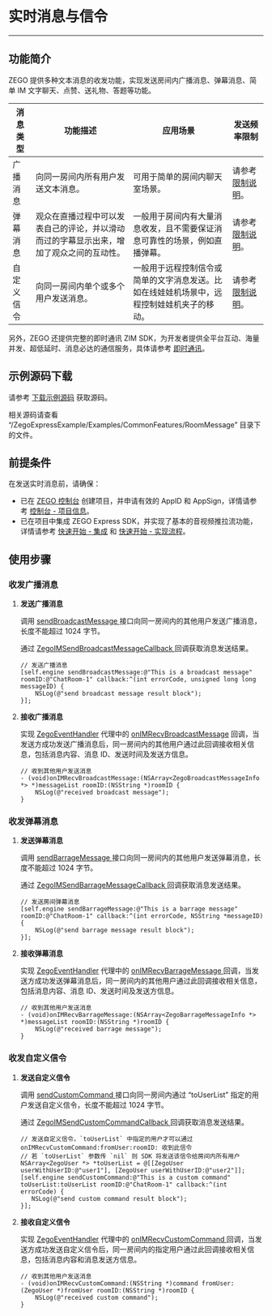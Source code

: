 # 实时消息与信令
- - -

## 功能简介


ZEGO 提供多种文本消息的收发功能，实现发送房间内广播消息、弹幕消息、简单 IM 文字聊天、点赞、送礼物、答题等功能。


| 消息类型 | 功能描述 | 应用场景 | 发送频率限制 |
|-------|--------|--------|--------|
| 广播消息 | 向同一房间内所有用户发送文本消息。 | 可用于简单的房间内聊天室场景。 | 请参考 [限制说明](https://doc-zh.zego.im/article/7583)。 |
| 弹幕消息 | 观众在直播过程中可以发表自己的评论，并以滑动而过的字幕显示出来，增加了观众之间的互动性。 | 一般用于房间内有大量消息收发，且不需要保证消息可靠性的场景，例如直播弹幕。 | 请参考 [限制说明](https://doc-zh.zego.im/article/7583)。|
| 自定义信令 | 向同一房间内单个或多个用户发送消息。 | 一般用于远程控制信令或简单的文字消息发送。比如在线娃娃机场景中，远程控制娃娃机夹子的移动。 | 请参考 [限制说明](https://doc-zh.zego.im/article/7583)。

另外，ZEGO 还提供完整的即时通讯 ZIM SDK，为开发者提供全平台互动、海量并发、超低延时、消息必达的通信服务，具体请参考 [即时通讯](https://doc-zh.zego.im/article/11912)。


## 示例源码下载

请参考 [下载示例源码](https://doc-zh.zego.im/article/21224) 获取源码。

相关源码请查看 “/ZegoExpressExample/Examples/CommonFeatures/RoomMessage” 目录下的文件。

## 前提条件

在发送实时消息前，请确保：

- 已在 [ZEGO 控制台](https://console.zego.im) 创建项目，并申请有效的 AppID 和 AppSign，详情请参考 [控制台 - 项目信息](/console/project-info)。
- 已在项目中集成 ZEGO Express SDK，并实现了基本的音视频推拉流功能，详情请参考 [快速开始 - 集成](https://doc-zh.zego.im/article/21225) 和 [快速开始 - 实现流程](https://doc-zh.zego.im/article/21272)。


## 使用步骤

### 收发广播消息

1. **发送广播消息**

    调用 [sendBroadcastMessage ](https://doc-zh.zego.im/article/api?doc=Express_Video_SDK_API~ObjectiveC_ios~class~zego-express-engine#send-broadcast-message-room-id-callback) 接口向同一房间内的其他用户发送广播消息，长度不能超过 1024 字节。

    通过 [ZegoIMSendBroadcastMessageCallback ](https://doc-zh.zego.im/article/api?doc=Express_Video_SDK_API~objective-c_macos~class~ZegoExpressDefines#zego-im-send-broadcast-message-callback) 回调获取消息发送结果。

    ```objc
    // 发送广播消息
    [self.engine sendBroadcastMessage:@"This is a broadcast message" roomID:@"ChatRoom-1" callback:^(int errorCode, unsigned long long messageID) {
        NSLog(@"send broadcast message result block");
    }];
    ```

2. **接收广播消息**

    实现 [ZegoEventHandler](https://doc-zh.zego.im/article/api?doc=Express_Video_SDK_API~objective-c_macos~protocol~ZegoEventHandler) 代理中的 [onIMRecvBroadcastMessage](https://doc-zh.zego.im/article/api?doc=Express_Video_SDK_API~objective-c_macos~protocol~ZegoEventHandler#on-im-recv-broadcast-message-room-id) 回调，当发送方成功发送广播消息后，同一房间内的其他用户通过此回调接收相关信息，包括消息内容、消息 ID、发送时间及发送方信息。

    ```objc
    // 收到其他用户发送消息
    - (void)onIMRecvBroadcastMessage:(NSArray<ZegoBroadcastMessageInfo *> *)messageList roomID:(NSString *)roomID {
        NSLog(@"received broadcast message");
    }
    ```

### 收发弹幕消息

1. **发送弹幕消息**

    调用 [sendBarrageMessage ](https://doc-zh.zego.im/article/api?doc=Express_Video_SDK_API~ObjectiveC_ios~class~zego-express-engine#send-barrage-message-room-id-callback) 接口向同一房间内的其他用户发送弹幕消息，长度不能超过 1024 字节。

    通过 [ZegoIMSendBarrageMessageCallback ](https://doc-zh.zego.im/article/api?doc=Express_Video_SDK_API~objective-c_macos~class~ZegoExpressDefines#zego-im-send-barrage-message-callback) 回调获取消息发送结果。

    ```objc
    // 发送房间弹幕消息
    [self.engine sendBarrageMessage:@"This is a barrage message" roomID:@"ChatRoom-1" callback:^(int errorCode, NSString *messageID) {
        NSLog(@"send barrage message result block");
    }];
    ```

2. **接收弹幕消息**

    实现 [ZegoEventHandler](https://doc-zh.zego.im/article/api?doc=Express_Video_SDK_API~objective-c_macos~protocol~ZegoEventHandler) 代理中的 [onIMRecvBarrageMessage ](https://doc-zh.zego.im/article/api?doc=Express_Video_SDK_API~objective-c_macos~protocol~ZegoEventHandler#on-im-recv-barrage-message-room-id) 回调，当发送方成功发送弹幕消息后，同一房间内的其他用户通过此回调接收相关信息，包括消息内容、消息 ID、发送时间及发送方信息。

    ```objc
    // 收到其他用户发送消息
    - (void)onIMRecvBarrageMessage:(NSArray<ZegoBarrageMessageInfo *> *)messageList roomID:(NSString *)roomID {
        NSLog(@"received barrage message");
    }
    ```

### 收发自定义信令

1. **发送自定义信令**

    调用 [sendCustomCommand ](https://doc-zh.zego.im/article/api?doc=Express_Video_SDK_API~objective-c_macos~class~ZegoExpressEngine#send-custom-command-callback) 接口向同一房间内通过 “toUserList” 指定的用户发送自定义信令，长度不能超过 1024 字节。

    通过 [ZegoIMSendCustomCommandCallback ](https://doc-zh.zego.im/article/api?doc=Express_Video_SDK_API~objective-c_macos~class~ZegoExpressDefines#zego-im-send-custom-command-callback) 回调获取消息发送结果。

    ```objc
    // 发送自定义信令，`toUserList` 中指定的用户才可以通过 onIMRecvCustomCommand:fromUser:roomID: 收到此信令
    // 若 `toUserList` 参数传 `nil` 则 SDK 将发送该信令给房间内所有用户
    NSArray<ZegoUser *> *toUserList = @[[ZegoUser userWithUserID:@"user1"], [ZegoUser userWithUserID:@"user2"]];
    [self.engine sendCustomCommand:@"This is a custom command" toUserList:toUserList roomID:@"ChatRoom-1" callback:^(int errorCode) {
       NSLog(@"send custom command result block");
    }];
    ```

2. **接收自定义信令**

    实现 [ZegoEventHandler](https://doc-zh.zego.im/article/api?doc=Express_Video_SDK_API~objective-c_macos~protocol~ZegoEventHandler) 代理中的 [onIMRecvCustomCommand ](https://doc-zh.zego.im/article/api?doc=Express_Video_SDK_API~ObjectiveC_ios~protocol~zego-event-handler#on-im-recv-custom-command-from-user-room-id) 回调，当发送方成功发送自定义信令后，同一房间内的指定用户通过此回调接收相关信息，包括消息内容和消息发送方信息。

    ```objc
    // 收到其他用户发送消息
    - (void)onIMRecvCustomCommand:(NSString *)command fromUser:(ZegoUser *)fromUser roomID:(NSString *)roomID {
        NSLog(@"received custom command");
    }
    ```

<Content />